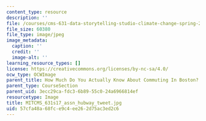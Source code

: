 ```yaml
---
content_type: resource
description: ''
file: /courses/cms-631-data-storytelling-studio-climate-change-spring-2017/57cfa48a68fce9c4ee262d75ac3ed2c6_MITCMS_631s17_assn_hubway_tweet.jpg
file_size: 60380
file_type: image/jpeg
image_metadata:
  caption: ''
  credit: ''
  image-alt: ''
learning_resource_types: []
license: https://creativecommons.org/licenses/by-nc-sa/4.0/
ocw_type: OCWImage
parent_title: How Much Do You Actually Know About Commuting In Boston?
parent_type: CourseSection
parent_uid: 3ecc29ca-fdc3-6b89-55c0-24a6966814ef
resourcetype: Image
title: MITCMS_631s17_assn_hubway_tweet.jpg
uid: 57cfa48a-68fc-e9c4-ee26-2d75ac3ed2c6
---
```

